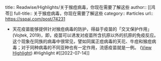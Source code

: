 title:: Readwise/Highlights/关于猴痘病毒，你现在需要了解这些
author:: [[鸿苓]]
full-title:: 关于猴痘病毒，你现在需要了解这些
category:: #articles
url:: https://sspai.com/post/74231
- 天花疫苗能够提供针对猴痘病毒的防护，得益于疫苗的「交叉保护作用」(Vojtek, 2019)，即，疫苗可以诱发对疫苗所含抗原以外的抗原的免疫反应。这个现象在同族的病毒中很常见，譬如同属正痘病毒的天花、牛痘和猴痘病毒；对于同种病毒的不同亚种也有一定作用，流感疫苗就是一例。 ([View Highlight](https://read.readwise.io/read/01g7xkc0bncksfzbnsmv2gph57)) #Highlight #[[2022-07-14]]